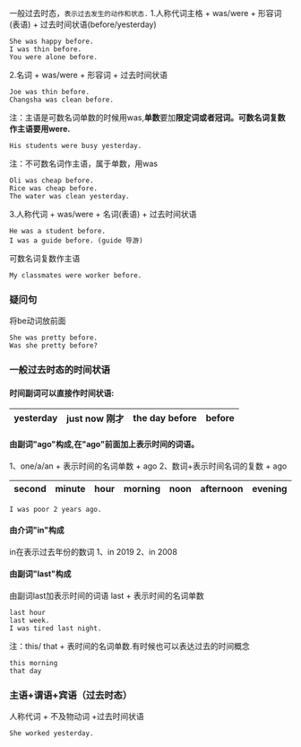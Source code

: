 一般过去时态，`表示过去发生的动作和状态.`
1.人称代词主格 + was/were + 形容词(表语) + 过去时间状语(before/yesterday)
```
She was happy before.
I was thin before.
You were alone before.
```
2.名词 + was/were + 形容词 + 过去时间状语
```
Joe was thin before.
Changsha was clean before.
```
注：主语是可数名词单数的时候用was,**单数**要加**限定词或者冠词。可数名词复数作主语要用were.**
```
His students were busy yesterday.
```
注：不可数名词作主语，属于单数，用was
```
Oli was cheap before.
Rice was cheap before.
The water was clean yesterday.
```
3.人称代词 + was/were + 名词(表语) + 过去时间状语
```
He was a student before.
I was a guide before. (guide 导游)
```
可数名词复数作主语
```
My classmates were worker before.
```
### 疑问句
将be动词放前面
```
She was pretty before.
Was she pretty before?
```
### 一般过去时态的时间状语
#### 时间副词可以直接作时间状语:
| yesterday | just now 刚才 | the day before  |  before |
| --- | --- | --- | --- |

#### 由副词"ago"构成,在"ago"前面加上表示时间的词语。
1、one/a/an + 表示时间的名词单数 + ago 
2、数词+表示时间名词的复数 + ago

| second | minute | hour |  morning  |  noon | afternoon | evening | night |
| --- | --- | --- | --- | --- | --- | --- | --- |

```
I was poor 2 years ago.
```
#### 由介词"in"构成
in在表示过去年份的数词
1、in 2019
2、in 2008
#### 由副词"last"构成
由副词last加表示时间的词语
last + 表示时间的名词单数
```
last hour
last week.
I was tired last night.
```
注：this/ that + 表时间的名词单数.有时候也可以表达过去的时间概念
```
this morning
that day
```

### 主语+谓语+宾语（过去时态）
人称代词 + 不及物动词 +过去时间状语
```
She worked yesterday.
```
